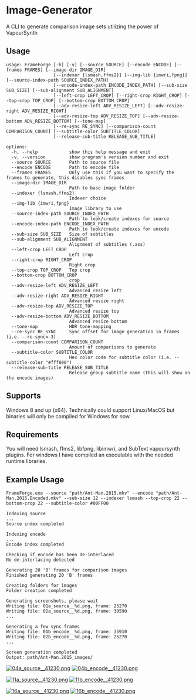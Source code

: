 # Image-Generator

A CLI to generate comparison image sets utilizing the power of VapourSynth

## Usage

```
usage: FrameForge [-h] [-v] [--source SOURCE] [--encode ENCODE] [--frames FRAMES] [--image-dir IMAGE_DIR]
                  [--indexer {lsmash,ffms2}] [--img-lib {imwri,fpng}] [--source-index-path SOURCE_INDEX_PATH]
                  [--encode-index-path ENCODE_INDEX_PATH] [--sub-size SUB_SIZE] [--sub-alignment SUB_ALIGNMENT]
                  [--left-crop LEFT_CROP] [--right-crop RIGHT_CROP] [--top-crop TOP_CROP] [--bottom-crop BOTTOM_CROP]
                  [--adv-resize-left ADV_RESIZE_LEFT] [--adv-resize-right ADV_RESIZE_RIGHT]
                  [--adv-resize-top ADV_RESIZE_TOP] [--adv-resize-bottom ADV_RESIZE_BOTTOM] [--tone-map]
                  [--re-sync RE_SYNC] [--comparison-count COMPARISON_COUNT] [--subtitle-color SUBTITLE_COLOR]
                  [--release-sub-title RELEASE_SUB_TITLE]

options:
  -h, --help            show this help message and exit
  -v, --version         show program's version number and exit
  --source SOURCE       Path to source file
  --encode ENCODE       Path to encode file
  --frames FRAMES       Only use this if you want to specify the frames to generate, this disables sync frames
  --image-dir IMAGE_DIR
                        Path to base image folder
  --indexer {lsmash,ffms2}
                        Indexer choice
  --img-lib {imwri,fpng}
                        Image library to use
  --source-index-path SOURCE_INDEX_PATH
                        Path to look/create indexes for source
  --encode-index-path ENCODE_INDEX_PATH
                        Path to look/create indexes for encode
  --sub-size SUB_SIZE   Size of subtitles
  --sub-alignment SUB_ALIGNMENT
                        Alignment of subtitles (.ass)
  --left-crop LEFT_CROP
                        Left crop
  --right-crop RIGHT_CROP
                        Right crop
  --top-crop TOP_CROP   Top crop
  --bottom-crop BOTTOM_CROP
                        crop
  --adv-resize-left ADV_RESIZE_LEFT
                        Advanced resize left
  --adv-resize-right ADV_RESIZE_RIGHT
                        Advanced resize right
  --adv-resize-top ADV_RESIZE_TOP
                        Advanced resize top
  --adv-resize-bottom ADV_RESIZE_BOTTOM
                        Advanced resize bottom
  --tone-map            HDR tone-mapping
  --re-sync RE_SYNC     Sync offset for image generation in frames (i.e. --re-sync=-3)
  --comparison-count COMPARISON_COUNT
                        Amount of comparisons to generate
  --subtitle-color SUBTITLE_COLOR
                        Hex color code for subtitle color (i.e. --subtitle-color "#fff000")
  --release-sub-title RELEASE_SUB_TITLE
                        Release group subtitle name (this will show on the encode images)
```

## Supports

Windows 8 and up (x64).
Technically could support Linux/MacOS but binaries will only be compiled for Windows for now.

## Requirements

You will need lsmash, ffms2, libfpng, libimwri, and SubText vapoursynth plugins. For windows
I have compiled an executable with the needed runtime libraries.

## Example Usage

```
FrameForge.exe --source "path/Ant-Man.2015.mkv" --encode "path/Ant-Man.2015.Encoded.mkv" --sub-size 12 --indexer lsmash --top-crop 22 --bottom-crop 22 --subtitle-color #00FF00

Indexing source
...
Source index completed

Indexing encode
...
Encode index completed

Checking if encode has been de-interlaced
No de-interlacing detected

Generating 20 'B' frames for comparison images
Finished generating 20 'B' frames

Creating folders for images
Folder creation completed

Generating screenshots, please wait
Writing file: 01a_source__%d.png, frame: 25270
Writing file: 02a_source__%d.png, frame: 30590
...

Generating a few sync frames
Writing file: 01b_encode__%d.png, frame: 35910
Writing file: 02b_encode__%d.png, frame: 25270
...

Screen generation completed
Output: path/Ant-Man.2015_images/
```

[![04a_source__41230.png](https://thumbs2.imgbox.com/8d/47/X3l54wjy_t.png)](https://imgbox.com/X3l54wjy)
[![04b_encode__41230.png](https://thumbs2.imgbox.com/07/65/WvJ55AZp_t.png)](https://imgbox.com/WvJ55AZp)

[![11a_source__41230.png](https://thumbs2.imgbox.com/59/bd/woQpbay2_t.png)](https://imgbox.com/woQpbay2)
[![11b_encode__41230.png](https://thumbs2.imgbox.com/96/24/WzCtO3dY_t.png)](https://imgbox.com/WzCtO3dY)

[![16a_source__41230.png](https://thumbs2.imgbox.com/a8/5b/GftN1tCw_t.png)](https://imgbox.com/GftN1tCw)
[![16b_encode__41230.png](https://thumbs2.imgbox.com/c2/94/tFhRztHT_t.png)](https://imgbox.com/tFhRztHT)
